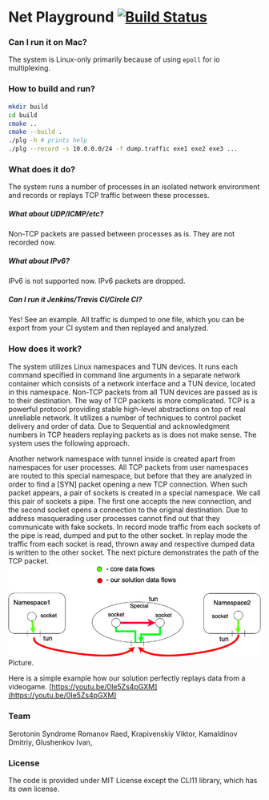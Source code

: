 Net Playground [![Build Status](https://travis-ci.org/raid-7/tun-example.svg?branch=master)](https://travis-ci.org/raid-7/tun-example)
===============

### Can I run it on Mac?

The system is Linux-only primarily because of using `epoll` for io multiplexing.

### How to build and run?

```sh
mkdir build
cd build
cmake ..
cmake --build .
./plg -h # prints help
./plg --record -s 10.0.0.0/24 -f dump.traffic exe1 exe2 exe3 ...
```


### What does it do?

The system runs a number of processes in an isolated network environment and records or replays TCP traffic between these processes.

##### What about UDP/ICMP/etc?

Non-TCP packets are passed between processes as is. They are not recorded now.

##### What about IPv6?

IPv6 is not supported now. IPv6 packets are dropped.

##### Can I run it Jenkins/Travis CI/Circle CI?

Yes! See an example. All traffic is dumped to one file, which you can be export from your CI system and then replayed and analyzed.

### How does it work?

The system utilizes Linux namespaces and TUN devices. It runs each command specified in command line arguments in a separate network container which consists of a network interface and a TUN device, located in this namespace. Non-TCP packets from all TUN devices are passed as is to their destination. The way of TCP packets is more complicated.
TCP is a powerful protocol providing stable high-level abstractions on top of real unreliable network. It utilizes a number of techniques to control packet delivery and order of data. Due to Sequential and acknowledgment numbers in TCP headers replaying packets as is does not make sense. The system uses the following approach.

Another network namespace with tunnel inside is created apart from namespaces for user processes. All TCP packets from user namespaces are routed to this special namespace, but before that they are analyzed in order to find a [SYN] packet opening a new TCP connection. When such packet appears, a pair of sockets  is created in a special namespace. We call this pair of sockets a pipe. The first one accepts the new connection, and the second socket opens a connection to the original destination. Due to address masquerading user processes cannot find out that they communicate with fake sockets.
In record mode traffic from each sockets of the pipe is read, dumped and put to the other socket. In replay mode the traffic from each socket is read, thrown away and respective dumped data is written to the other socket.
The next picture demonstrates the path of the TCP packet.
![TCP packets](img/SmallDiagram.png)
Picture.

Here is a simple example how our solution perfectly replays data from a videogame.
[https://youtu.be/0Ie5Zs4pGXM](https://youtu.be/0Ie5Zs4pGXM)

### Team
Serotonin Syndrome
Romanov Raed, Krapivenskiy Viktor, Kamaldinov Dmitriy, Glushenkov Ivan, 

### License

The code is provided under MIT License except the CLI11 library, which has its own license.
